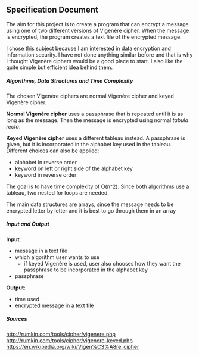 ## Specification Document

The aim for this project is to create a program that can encrypt a message using one of two different versions of Vigenère cipher.
 When the message is encrypted, the program creates a text file of the encrypted message.
 
I chose this subject because I am interested in data encryption and information security. I have not done anything similar before
 and that is why I thought Vigenère ciphers would be a good place to start. I also like the  quite simple but efficient idea behind them.


##### Algorithms, Data Structures and Time Complexity
The chosen Vigenère ciphers are normal Vigenère cipher and keyed Vigenère cipher. 

**Normal Vigenére cipher** uses a passphrase that is repeated until it is as long as the message. Then the message is encrypted using normal *tabula recta*.

**Keyed Vigenère cipher** uses a different tableau instead. A passphrase is given, but it is incorporated in the alphabet key used in the tableau. Different choices can also be applied: 
- alphabet in reverse order
- keyword on left or right side of the alphabet key
- keyword in reverse order 

The goal is to have time complexity of O(n^2). Since both algorithms use a tableau, two nested for loops are needed.

The main data structures are arrays, since the message needs to be encrypted letter by letter and it is best
 to go through them in an array
  
  
##### Input and Output
**Input**:
- message in a text file
- which algorithm user wants to use
    - if keyed Vigenère is used, user also chooses how they want the passphrase to be incorporated in the alphabet key
- passphrase

**Output**:
- time used
- encrypted message in a text file


##### Sources

http://rumkin.com/tools/cipher/vigenere.php
http://rumkin.com/tools/cipher/vigenere-keyed.php
https://en.wikipedia.org/wiki/Vigen%C3%A8re_cipher




